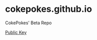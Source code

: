 # cokepokes.github.io
CokePokes' Beta Repo

<a href="https://github.com/CokePokes/cokepokes.github.io/blob/master/cokepokes.pub" target="_blank" class="pub_key">Public Key</a>
